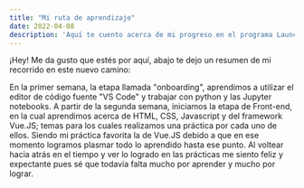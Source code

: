 ```yaml
---
title: "Mi ruta de aprendizaje"
date: 2022-04-08
description: 'Aquí te cuento acerca de mi progreso en el programa LaunchX'
---
```


¡Hey! Me da gusto que estés por aquí, abajo te dejo un resumen de mi recorrido en este nuevo camino:

En la primer semana, la etapa llamada "onboarding", aprendimos a utilizar el editor de código fuente "VS Code" y trabajar con python y las Jupyter notebooks.
A partir de la segunda semana, iniciamos la etapa de Front-end, en la cual aprendimos acerca de HTML, CSS, Javascript y del framework Vue.JS; temas para los cuales realizamos una práctica por cada uno de ellos.
Siendo mi práctica favorita la de Vue.JS debido a que en ese momento logramos plasmar todo lo aprendido hasta ese punto. Al voltear hacia atrás en el tiempo y ver lo logrado en las prácticas me siento feliz y expectante pues sé que todavía falta mucho por aprender y mucho por lograr.
